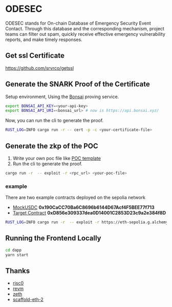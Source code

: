 # ODESEC
ODESEC stands for On-chain Database of Emergency Security Event Contact. Through this database and the corresponding mechanism, project teams can filter out spam, quickly receive effective emergency vulnerability reports, and make timely responses.


## Get ssl Certificate
https://github.com/srvrco/getssl

## Generate the SNARK Proof of the Certificate
Setup environment, Using the [Bonsai](https://dev.risczero.com/api/generating-proofs/remote-proving) proving service.
```bash
export BONSAI_API_KEY=<your-api-key>
export BONSAI_API_URI=<bonsai_url> # now is https://api.bonsai.xyz/
```
Now, you can run the cli to generate the proof.
```bash
RUST_LOG=INFO cargo run -r -- cert -p -c <your-certificate-file>
```

## Generate the zkp of the POC
1. Write your own poc file like [POC template](https://github.com/0xHackedLabs/PoC)
2. Run the cli to generate the proof.
```bash
cargo run -r  -- exploit -r <rpc_url> <your-poc-file>
```
### example
There are two example contracts deployed on the sepolia network
- [MockUSDC](./dapp/packages/hardhat/contracts/mock/MockUSDC.sol) **0x190CaCC70Ba6C8696b6144D67Acf4F5BEE77f713**
- [Target Contract](./dapp/packages/hardhat/contracts/mock/TargetLoan.sol) **0xD856e309337dea0D14001C2853D23c9a2e384f8D**
```bash
RUST_LOG=INFO cargo run -r  -- exploit -r https://eth-sepolia.g.alchemy.com/v2/PwB1oLC0AVk2wiLTAzskCYGoOGm65bsn -p poc.sol
```
## Running the Frontend Locally
```bash
cd dapp
yarn start
```

## Thanks
- [risc0](https://github.com/risc0/risc0)
- [revm](https://github.com/bluealloy/revm)
- [zeth](https://github.com/risc0/zeth)
- [scaffold-eth-2](https://github.com/scaffold-eth/scaffold-eth-2)

